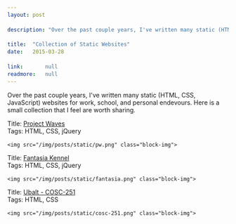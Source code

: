 ```yaml
---
layout: post

description: "Over the past couple years, I've written many static (HTML, CSS, JavaScript) websites for work, school, and personal endevours. I figured that I would post a small collection that are worth sharing."

title: 	"Collection of Static Websites"
date: 	2015-03-28

link: 		null
readmore: 	null
---
```


Over the past couple years, I've written many static (HTML, CSS, JavaScript) websites for work, school, and personal endevours. Here is a small collection that I feel are worth sharing. 

<div class="site-block">
	<span>Title: <span class="indent"><a href="/static/pw/">Project Waves</a></span></span><br>
	<span>Tags: <span class="indent">HTML, CSS, jQuery</span></span><br>

	<img src="/img/posts/static/pw.png" class="block-img">
</div>

<div class="site-block">
	<span>Title: <span class="indent"><a href="/static/fantasia/">Fantasia Kennel</a></span></span><br>
	<span>Tags: <span class="indent">HTML, CSS, jQuery</span></span><br>

	<img src="/img/posts/static/fantasia.png" class="block-img">
</div>

<div class="site-block">
	<span>Title: <span class="indent"><a href="/static/COSC-251/">Ubalt - COSC-251</a></span></span><br>
	<span>Tags: <span class="indent">HTML, CSS</span></span><br>

	<img src="/img/posts/static/cosc-251.png" class="block-img">
</div>

<!-- initialize -->
<script>
    // append CSS for this page to the <head>
    var linkElement = document.createElement("link");
    linkElement.rel = "stylesheet";
    linkElement.href = "/css/posts/static/static.css";
    // append CSS file
    document.head.appendChild(linkElement);
</script>
<!-- / initialize -->
